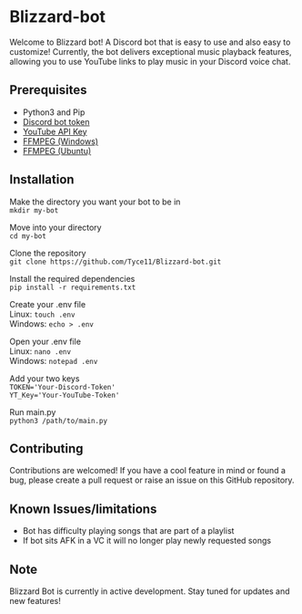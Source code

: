 # Blizzard-bot

Welcome to Blizzard bot! A Discord bot that is easy to use and also easy to customize! Currently, the bot delivers exceptional music playback features, allowing you to use YouTube links to play music in your Discord voice chat.

## Prerequisites

+ Python3 and Pip
+ [Discord bot token](https://discordgsm.com/guide/how-to-get-a-discord-bot-token)
+ [YouTube API Key](https://developers.google.com/youtube/registering_an_application)
+ [FFMPEG (Windows)](https://phoenixnap.com/kb/ffmpeg-windows)
+ [FFMPEG (Ubuntu)](https://phoenixnap.com/kb/install-ffmpeg-ubuntu)

## Installation

Make the directory you want your bot to be in <br>
`mkdir my-bot`

Move into your directory <br>
`cd my-bot`

Clone the repository <br>
`git clone https://github.com/Tyce11/Blizzard-bot.git`

Install the required dependencies <br>
`pip install -r requirements.txt`

Create your .env file <br>
Linux: `touch .env` <br>
Windows: `echo > .env`

Open your .env file <br>
Linux: `nano .env` <br>
Windows: `notepad .env`

Add your two keys <br>
`TOKEN='Your-Discord-Token'` <br>
`YT_Key='Your-YouTube-Token'`

Run main.py <br>
`python3 /path/to/main.py`

## Contributing 

Contributions are welcomed! If you have a cool feature in mind or found a bug, please create a pull request or raise an issue on this GitHub repository. 

## Known Issues/limitations 

+ Bot has difficulty playing songs that are part of a playlist
+ If bot sits AFK in a VC it will no longer play newly requested songs
  
## Note

Blizzard Bot is currently in active development. Stay tuned for updates and new features! 
